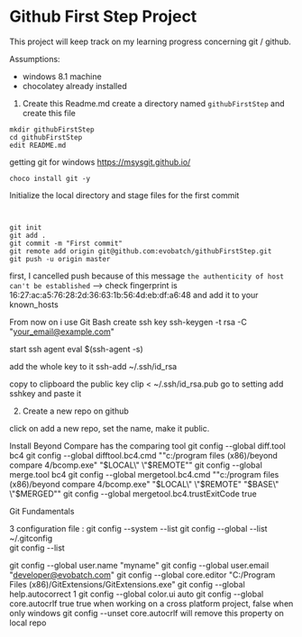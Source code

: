 # Github First Step Project

This project will keep track on my learning progress concerning git / github.

Assumptions:
- windows 8.1 machine
- chocolatey already installed

1. Create this Readme.md
create a directory named `githubFirstStep` and create this file
```
mkdir githubFirstStep
cd githubFirstStep
edit README.md
```

getting git for windows https://msysgit.github.io/
```
choco install git -y
```

Initialize the local directory
and stage files for the first commit
```


git init
git add .
git commit -m "First commit"
git remote add origin git@github.com:evobatch/githubFirstStep.git
git push -u origin master
```

first, I cancelled push because of this message `the authenticity of host can't be established`
--> check fingerprint is 16:27:ac:a5:76:28:2d:36:63:1b:56:4d:eb:df:a6:48 and add it to your known_hosts

From now on i use Git Bash
create ssh key
ssh-keygen -t rsa -C "your_email@example.com"

start ssh agent
eval $(ssh-agent -s)

add the whole key to it
ssh-add ~/.ssh/id_rsa

copy to clipboard the public key
clip < ~/.ssh/id_rsa.pub
go to setting add sshkey and paste it


2. Create a new repo on github

click on add a new repo, set the name, make it public.

Install Beyond Compare has the comparing tool
git config --global diff.tool bc4
git config --global difftool.bc4.cmd "\"c:/program files (x86)/beyond compare 4/bcomp.exe\" \"$LOCAL\" \"$REMOTE\""
git config --global merge.tool bc4
git config --global mergetool.bc4.cmd "\"c:/program files (x86)/beyond compare 4/bcomp.exe\" \"$LOCAL\" \"$REMOTE\" \"$BASE\" \"$MERGED\""
git config --global mergetool.bc4.trustExitCode true



Git Fundamentals

3 configuration file : 
git config --system --list
git config --global --list       ~/.gitconfig   
git config --list                 


git config --global user.name "myname"
git config --global user.email "developer@evobatch.com"
git config --global core.editor "C:/Program Files (x86)/GitExtensions/GitExtensions.exe"
git config --global help.autocorrect 1
git config --global color.ui auto
git config --global core.autocrlf true
true when working on a cross platform project, false when only windows
git config --unset core.autocrlf will remove this property on local repo

